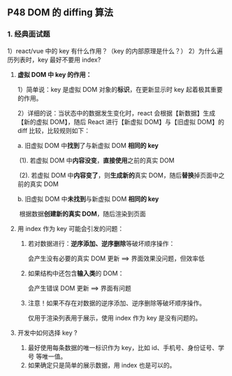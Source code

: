 ## P48 DOM 的 diffing 算法

### 1. 经典面试题

1）react/vue 中的 key 有什么作用？（key 的内部原理是什么？）
2）为什么遍历列表时，key 最好不要用 index?

1. **虚拟 DOM 中 key 的作用：**

   1）简单说：key 是虚拟 DOM 对象的**标识**，在更新显示时 key 起着极其重要的作用。

   2）详细的说：当状态中的数据发生变化时，react 会根据【新数据】生成【新的虚拟 DOM】，随后 React 进行【新虚拟 DOM】与【旧虚拟 DOM】的 diff 比较，比较规则如下：

   a. 旧虚拟 DOM 中**找到**了与新虚拟 DOM **相同的 key**

   ​	(1). 若虚拟 DOM 中**内容没变**，**直接使用**之前的真实 DOM

   ​	(2). 若虚拟 DOM 中**内容变了**，则**生成新的**真实 DOM，随后**替换**掉页面中之前的真实 DOM

   b. 旧虚拟 DOM 中**未找到**与新虚拟 DOM **相同的 key**

   ​	根据数据**创建新的真实 DOM**，随后渲染到页面

2. 用 index 作为 key 可能会引发的问题：

   1. 若对数据进行：**逆序添加、逆序删除**等破坏顺序操作：

      会产生没有必要的真实 DOM 更新 ==> 界面效果没问题，但效率低

   2. 如果结构中还包含**输入类**的 DOM：

      会产生错误 DOM 更新 ==> 界面有问题

   3. 注意！如果不存在对数据的逆序添加、逆序删除等破坏顺序操作。

      仅用于渲染列表用于展示，使用 index 作为 key 是没有问题的。

3. 开发中如何选择 key ?

   1. 最好使用每条数据的唯一标识作为 key，比如 id、手机号、身份证号、学号 等唯一值。
   2. 如果确定只是简单的展示数据，用 index 也是可以的。